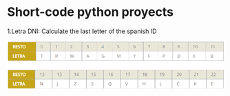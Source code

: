 # Short-code python proyects

1.Letra DNI: Calculate the last letter of the spanish ID

![Portada](https://raw.githubusercontent.com/allarabuendia/lil_proyects/master/letras_dni.png)


